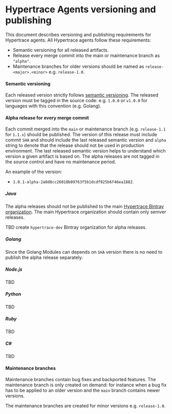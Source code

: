# Hypertrace Agents versioning and publishing

This document describes versioning and publishing requirements for Hypertrace agents.
All Hypertrace agents follow these requirements:

* Semantic versioning for all released artifacts.
* Release every merge commit into the main or maintenance branch as `"alpha"`.
* Maintenance branches for older versions should be named as `release-<major>.<minor>` e.g. `release-1.0`.

#### Semantic versioning

Each released version strictly follows [semantic versioning](https://semver.org/).
The released version must be tagged in the source code: e.g. `1.0.0` or `v1.0.0` for languages
with this convention (e.g. Golang).

#### Alpha release for every merge commit

Each commit merged into the `main` or maintenance branch (e.g. `release-1.1` for `1.1.x`) should be
published. The version of this release must include commit `SHA` and should include the last released
semantic version and `alpha` string to denote that the release should not be used in production environment.
The last released semantic version helps to understand which version a given artifact is based on.
The alpha releases are not tagged in the source control and have no maintenance period.

An example of the version:
* `1.0.1-alpha-2a0d8cc26018b09763f5b1dcdf925b6f46ea1882`.

##### Java

The alpha releases should not be published to the main
[Hypertrace Bintray organization](https://bintray.com/hypertrace/maven). 
The main Hypertrace organization should contain only semver releases.

TBD create `hypertrace-dev` Bintray organization for alpha releases.

##### Golang

Since the Golang Modules can depends on `SHA` version there is no need to publish the alpha release separately.

##### Node.js

TBD

##### Python 

TBD

##### Ruby

TBD

##### C#

TBD

#### Maintenance branches

Maintenance branches contain bug fixes and backported features. The maintenance branch is only
created on demand: for instance when a bug fix has to be applied to an older version and the `main` branch
contains newer versions.

The maintenance branches are created for minor versions e.g. `release-1.0`.
